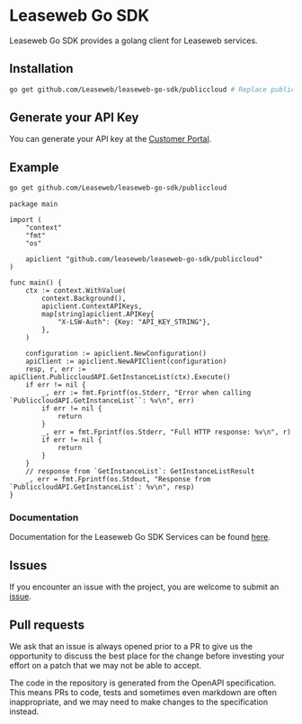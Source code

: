 # Leaseweb Go SDK
Leaseweb Go SDK provides a golang client for Leaseweb services.

## Installation
```bash
go get github.com/Leaseweb/leaseweb-go-sdk/publiccloud # Replace publiccloud with the package you want to use.
```

## Generate your API Key
You can generate your API key at the [Customer Portal](https://secure.leaseweb.com/).

## Example
```bash
go get github.com/Leaseweb/leaseweb-go-sdk/publiccloud
```

```golang
package main

import (
	"context"
	"fmt"
	"os"

	apiclient "github.com/leaseweb/leaseweb-go-sdk/publiccloud"
)

func main() {
	ctx := context.WithValue(
		context.Background(),
		apiclient.ContextAPIKeys,
		map[string]apiclient.APIKey{
			"X-LSW-Auth": {Key: "API_KEY_STRING"},
		},
	)

	configuration := apiclient.NewConfiguration()
	apiClient := apiclient.NewAPIClient(configuration)
	resp, r, err := apiClient.PubliccloudAPI.GetInstanceList(ctx).Execute()
	if err != nil {
		_, err := fmt.Fprintf(os.Stderr, "Error when calling `PubliccloudAPI.GetInstanceList``: %v\n", err)
		if err != nil {
			return
		}
		_, err = fmt.Fprintf(os.Stderr, "Full HTTP response: %v\n", r)
		if err != nil {
			return
		}
	}
	// response from `GetInstanceList`: GetInstanceListResult
	_, err = fmt.Fprintf(os.Stdout, "Response from `PubliccloudAPI.GetInstanceList`: %v\n", resp)
}
```

### Documentation
Documentation for the Leaseweb Go SDK Services can be found [here](https://pkg.go.dev/github.com/leaseweb/leaseweb-go-sdk#section-directories).

## Issues
If you encounter an issue with the project, you are welcome to submit an [issue](https://github.com/Leaseweb/leaseweb-go-sdk/issues).

## Pull requests
We ask that an issue is always opened prior to a PR to give us the opportunity to discuss the best place for the change before investing your effort on a patch that we may not be able to accept.

The code in the repository is generated from the OpenAPI specification. This means PRs to code, tests and sometimes even markdown are often inappropriate, and we may need to make changes to the specification instead.

